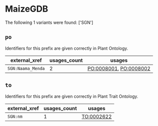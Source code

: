 # MaizeGDB

The following 1 variants were found: ['SGN']

## `po`

Identifiers for this prefix are given correctly in Plant Ontology.

| external_xref     |   usages_count | usages                                                                                           |
|-------------------|----------------|--------------------------------------------------------------------------------------------------|
| `SGN:Naama_Menda` |              2 | [PO:0008001](https://bioregistry.io/PO:0008001), [PO:0008002](https://bioregistry.io/PO:0008002) |

## `to`

Identifiers for this prefix are given correctly in Plant Trait Ontology.

| external_xref   |   usages_count | usages                                          |
|-----------------|----------------|-------------------------------------------------|
| `SGN:nm`        |              1 | [TO:0002622](https://bioregistry.io/TO:0002622) |

